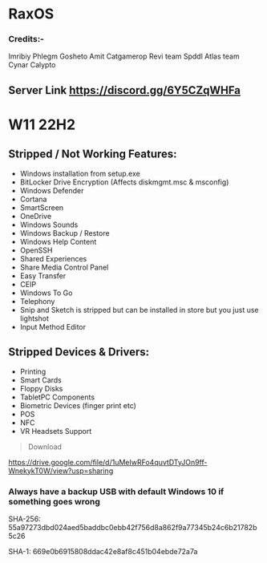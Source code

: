 # RaxOS

### Credits:-
Imribiy
Phlegm
Gosheto
Amit
Catgamerop 
Revi team
Spddl
Atlas team
Cynar
Calypto

## Server Link https://discord.gg/6Y5CZqWHFa


# W11 22H2
## Stripped / Not Working Features:
- Windows installation from setup.exe
- BitLocker Drive Encryption (Affects diskmgmt.msc & msconfig)
- Windows Defender
- Cortana
- SmartScreen
- OneDrive
- Windows Sounds
- Windows Backup / Restore
- Windows Help Content
- OpenSSH
- Shared Experiences
- Share Media Control Panel
- Easy Transfer
- CEIP
- Windows To Go
- Telephony
- Snip and Sketch is stripped but can be installed in store but you just use lightshot
- Input Method Editor

## Stripped Devices & Drivers:
- Printing
- Smart Cards
- Floppy Disks
- TabletPC Components
- Biometric Devices (finger print etc)
- POS
- NFC
- VR Headsets Support

> Download

https://drive.google.com/file/d/1uMeIwRFo4quvtDTyJOn9ff-WnekykT0W/view?usp=sharing

### Always have a backup USB with default Windows 10 if something goes wrong

SHA-256: 55a97273dbd024aed5baddbc0ebb42f756d8a862f9a77345b24c6b21782b5c26

SHA-1: 669e0b6915808ddac42e8af8c451b04ebde72a7a
